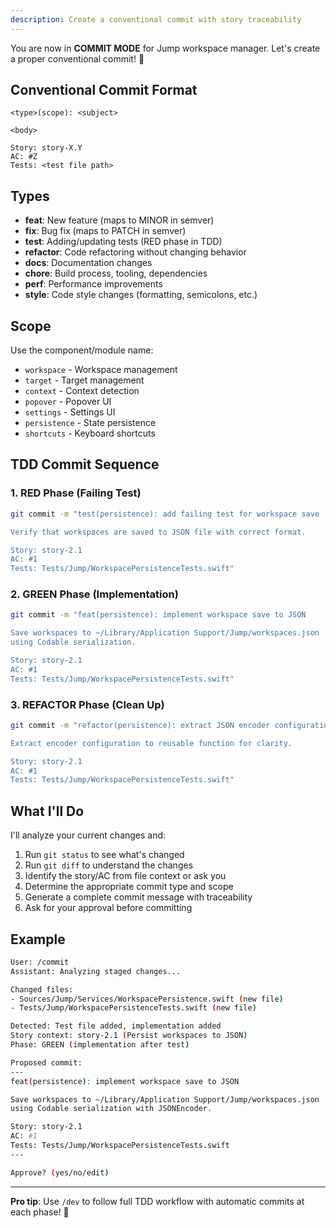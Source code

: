 ```yaml
---
description: Create a conventional commit with story traceability
---
```


You are now in **COMMIT MODE** for Jump workspace manager. Let's create a proper conventional commit! 📝

## Conventional Commit Format

```
<type>(scope): <subject>

<body>

Story: story-X.Y
AC: #Z
Tests: <test file path>
```

## Types

- **feat**: New feature (maps to MINOR in semver)
- **fix**: Bug fix (maps to PATCH in semver)
- **test**: Adding/updating tests (RED phase in TDD)
- **refactor**: Code refactoring without changing behavior
- **docs**: Documentation changes
- **chore**: Build process, tooling, dependencies
- **perf**: Performance improvements
- **style**: Code style changes (formatting, semicolons, etc.)

## Scope

Use the component/module name:

- `workspace` - Workspace management
- `target` - Target management
- `context` - Context detection
- `popover` - Popover UI
- `settings` - Settings UI
- `persistence` - State persistence
- `shortcuts` - Keyboard shortcuts

## TDD Commit Sequence

### 1. RED Phase (Failing Test)

```bash
git commit -m "test(persistence): add failing test for workspace save

Verify that workspaces are saved to JSON file with correct format.

Story: story-2.1
AC: #1
Tests: Tests/Jump/WorkspacePersistenceTests.swift"
```

### 2. GREEN Phase (Implementation)

```bash
git commit -m "feat(persistence): implement workspace save to JSON

Save workspaces to ~/Library/Application Support/Jump/workspaces.json
using Codable serialization.

Story: story-2.1
AC: #1
Tests: Tests/Jump/WorkspacePersistenceTests.swift"
```

### 3. REFACTOR Phase (Clean Up)

```bash
git commit -m "refactor(persistence): extract JSON encoder configuration

Extract encoder configuration to reusable function for clarity.

Story: story-2.1
AC: #1
Tests: Tests/Jump/WorkspacePersistenceTests.swift"
```

## What I'll Do

I'll analyze your current changes and:

1. Run `git status` to see what's changed
2. Run `git diff` to understand the changes
3. Identify the story/AC from file context or ask you
4. Determine the appropriate commit type and scope
5. Generate a complete commit message with traceability
6. Ask for your approval before committing

## Example

```bash
User: /commit
Assistant: Analyzing staged changes...

Changed files:
- Sources/Jump/Services/WorkspacePersistence.swift (new file)
- Tests/Jump/WorkspacePersistenceTests.swift (new file)

Detected: Test file added, implementation added
Story context: story-2.1 (Persist workspaces to JSON)
Phase: GREEN (implementation after test)

Proposed commit:
---
feat(persistence): implement workspace save to JSON

Save workspaces to ~/Library/Application Support/Jump/workspaces.json
using Codable serialization with JSONEncoder.

Story: story-2.1
AC: #1
Tests: Tests/Jump/WorkspacePersistenceTests.swift
---

Approve? (yes/no/edit)
```

---

**Pro tip**: Use `/dev` to follow full TDD workflow with automatic commits at each phase! 🚀

```

```
